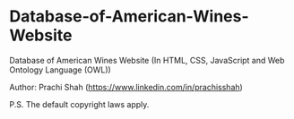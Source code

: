 # Database-of-American-Wines-Website
Database of American Wines Website (In HTML, CSS, JavaScript and Web Ontology Language (OWL))

Author: Prachi Shah (https://www.linkedin.com/in/prachisshah)

P.S. The default copyright laws apply.
